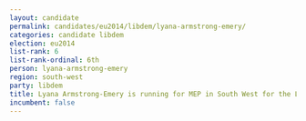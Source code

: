```yaml
---
layout: candidate
permalink: candidates/eu2014/libdem/lyana-armstrong-emery/
categories: candidate libdem
election: eu2014
list-rank: 6
list-rank-ordinal: 6th
person: lyana-armstrong-emery
region: south-west
party: libdem
title: Lyana Armstrong-Emery is running for MEP in South West for the Liberal Democrats
incumbent: false
---
```

